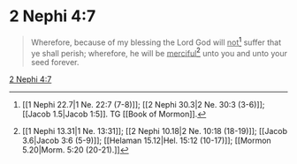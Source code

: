 # 2 Nephi 4:7

> Wherefore, because of my blessing the Lord God will <u>not</u>[^a] suffer that ye shall perish; wherefore, he will be <u>merciful</u>[^b] unto you and unto your seed forever.

[2 Nephi 4:7](https://www.churchofjesuschrist.org/study/scriptures/bofm/2-ne/4?lang=eng&id=p7#p7)


[^a]: [[1 Nephi 22.7|1 Ne. 22:7 (7-8)]]; [[2 Nephi 30.3|2 Ne. 30:3 (3-6)]]; [[Jacob 1.5|Jacob 1:5]]. TG [[Book of Mormon]].
[^b]: [[1 Nephi 13.31|1 Ne. 13:31]]; [[2 Nephi 10.18|2 Ne. 10:18 (18-19)]]; [[Jacob 3.6|Jacob 3:6 (5-9)]]; [[Helaman 15.12|Hel. 15:12 (10-17)]]; [[Mormon 5.20|Morm. 5:20 (20-21).]]
